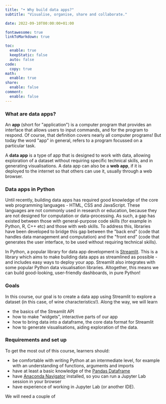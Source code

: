 ```yaml
---
title: "• Why build data apps?"
subtitle: "Visualise, organise, share and collaborate."

date: 2022-09-10T00:00:00+01:00

fontawesome: true
linkToMarkdown: true

toc:
  enable: true
  keepStatic: false
  auto: false
code:
  copy: true
math:
  enable: true
share:
  enable: false
comment:
  enable: false
---
```


### What are data apps?
An **app** (short for "application") is a computer program that provides an interface that allows users to input commands, and for the program to respond. Of course, that definition covers nearly all computer programs! But today the word "app" in general, refers to a program focussed on a particular task.

A **data app** is a type of app that is designed to work with data, allowing exploration of a dataset without requiring specific technical skills, and in generating visualisations. A data app can also be a **web app**, if it is deployed to the internet so that others can use it, usually through a web browser.

### Data apps in Python
Until recently, building data apps has required good knowledge of the core web programming languages - HTML, CSS and JavaScript. These languages are not commonly used in research or education, because they are not designed for computation or data-processing. As such, a gap has existed between those with general-purpose code skills (for example in Python, R, C++ etc) and those with web skills. To address this, libraries have been developed to bridge this gap between the "back end" (code that handles data management and computation) and the "front end" (code that generates the user interface, to be used without requiring technical skills).

In Python, a popular library for data app development is [Streamlit](https://streamlit.io/). This is a library which aims to make building data apps as streamlined as possible - and includes easy ways to deploy your app. Streamlit also integrates with some popular Python data visualisation libraries. Altogether, this means we can build good-looking, user-friendly dashboards, in pure Python!

### Goals
In this course, our goal is to create a data app using Streamlit to explore a dataset (in this case, of wine characteristics!). Along the way, we will learn
- the basics of the Streamlit API
- how to make "widgets", interactive parts of our app
- how to bring data into a dataframe, the core data format for Streamlit
- how to generate visualisations, aiding exploration of the data.

### Requirements and set up
To get the most out of this course, learners should:
- be comfortable with writing Python at an intermediate level, for example with an understanding of functions, arguments and imports
- have at least a basic knowledge of the [Pandas Dataframe](https://realpython.com/lessons/introduction-pandas-dataframe/)
- have [Anaconda Navigator](https://www.anaconda.com/products/distribution) installed, so you can run a Jupyter Lab session in your browser
- have experience of working in Jupyter Lab (or another IDE).

We will need a couple of

